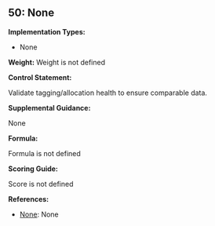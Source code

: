 ## 50: None

**Implementation Types:**
 
- None

**Weight:** Weight is not defined

**Control Statement:**

Validate tagging/allocation health to ensure comparable data.

**Supplemental Guidance:**

None

**Formula:**

Formula is not defined

**Scoring Guide:**

Score is not defined

**References:**

- [None](None): None